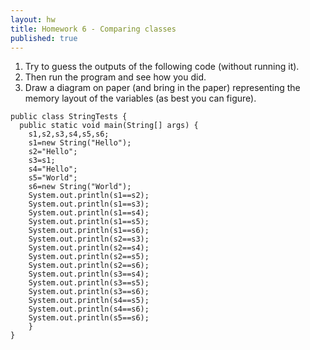 ```yaml
---
layout: hw
title: Homework 6 - Comparing classes
published: true
---	   
```


 1. Try to guess the outputs of the following code (without running it).
 2. Then run the program and see how you did.
 3. Draw a diagram on paper (and bring in the paper) representing the memory layout of the variables (as best you can figure).

>
    public class StringTests {   
      public static void main(String[] args) {
        s1,s2,s3,s4,s5,s6;
        s1=new String("Hello");
        s2="Hello";
        s3=s1;
        s4="Hello";
        s5="World";
        s6=new String("World");
        System.out.println(s1==s2);
        System.out.println(s1==s3);
        System.out.println(s1==s4);
        System.out.println(s1==s5);
        System.out.println(s1==s6);
        System.out.println(s2==s3);
        System.out.println(s2==s4);
        System.out.println(s2==s5);
        System.out.println(s2==s6);
        System.out.println(s3==s4);
        System.out.println(s3==s5);
        System.out.println(s3==s6);
        System.out.println(s4==s5);
        System.out.println(s4==s6);
        System.out.println(s5==s6);
        }
    }
       
